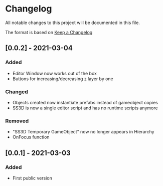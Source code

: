 # Changelog
All notable changes to this project will be documented in this file.

The format is based on [Keep a Changelog](https://keepachangelog.com/en/1.0.0/)

## [0.0.2] - 2021-03-04
### Added
- Editor Window now works out of the box
- Buttons for increasing/decreasing z layer by one

### Changed
- Objects created now instantiate prefabs instead of gameobject copies
- SS3D is now a single editor script and has no runtime scripts anymore

### Removed
- "SS3D Temporary GameObject" now no longer appears in Hierarchy
- OnFocus function

## [0.0.1] - 2021-03-03
### Added
- First public version